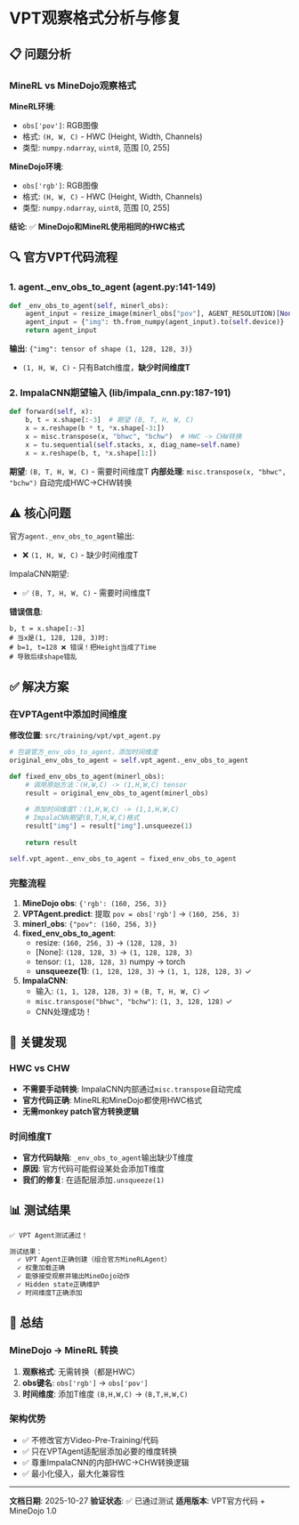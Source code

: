 # VPT观察格式分析与修复

## 📋 问题分析

### MineRL vs MineDojo观察格式

**MineRL环境**:
- `obs['pov']`: RGB图像
- 格式: `(H, W, C)` - HWC (Height, Width, Channels)
- 类型: `numpy.ndarray`, `uint8`, 范围 [0, 255]

**MineDojo环境**:
- `obs['rgb']`: RGB图像  
- 格式: `(H, W, C)` - HWC (Height, Width, Channels)
- 类型: `numpy.ndarray`, `uint8`, 范围 [0, 255]

**结论**: ✅ **MineDojo和MineRL使用相同的HWC格式**

## 🔍 官方VPT代码流程

### 1. agent._env_obs_to_agent (agent.py:141-149)

```python
def _env_obs_to_agent(self, minerl_obs):
    agent_input = resize_image(minerl_obs["pov"], AGENT_RESOLUTION)[None]
    agent_input = {"img": th.from_numpy(agent_input).to(self.device)}
    return agent_input
```

**输出**: `{"img": tensor of shape (1, 128, 128, 3)}`
- `(1, H, W, C)` - 只有Batch维度，**缺少时间维度T**

### 2. ImpalaCNN期望输入 (lib/impala_cnn.py:187-191)

```python
def forward(self, x):
    b, t = x.shape[:-3]  # 期望 (B, T, H, W, C)
    x = x.reshape(b * t, *x.shape[-3:])
    x = misc.transpose(x, "bhwc", "bchw")  # HWC -> CHW转换
    x = tu.sequential(self.stacks, x, diag_name=self.name)
    x = x.reshape(b, t, *x.shape[1:])
```

**期望**: `(B, T, H, W, C)` - 需要时间维度T
**内部处理**: `misc.transpose(x, "bhwc", "bchw")` 自动完成HWC->CHW转换

## ⚠️ 核心问题

官方`agent._env_obs_to_agent`输出:
- ❌ `(1, H, W, C)` - 缺少时间维度T

ImpalaCNN期望:
- ✅ `(B, T, H, W, C)` - 需要时间维度T

**错误信息**:
```
b, t = x.shape[:-3]
# 当x是(1, 128, 128, 3)时:
# b=1, t=128 ❌ 错误！把Height当成了Time
# 导致后续shape错乱
```

## ✅ 解决方案

### 在VPTAgent中添加时间维度

**修改位置**: `src/training/vpt/vpt_agent.py`

```python
# 包装官方_env_obs_to_agent，添加时间维度
original_env_obs_to_agent = self.vpt_agent._env_obs_to_agent

def fixed_env_obs_to_agent(minerl_obs):
    # 调用原始方法：(H,W,C) -> (1,H,W,C) tensor
    result = original_env_obs_to_agent(minerl_obs)
    
    # 添加时间维度T：(1,H,W,C) -> (1,1,H,W,C)
    # ImpalaCNN期望(B,T,H,W,C)格式
    result["img"] = result["img"].unsqueeze(1)
    
    return result

self.vpt_agent._env_obs_to_agent = fixed_env_obs_to_agent
```

### 完整流程

1. **MineDojo obs**: `{'rgb': (160, 256, 3)}`
2. **VPTAgent.predict**: 提取 `pov = obs['rgb']` -> `(160, 256, 3)`
3. **minerl_obs**: `{"pov": (160, 256, 3)}`
4. **fixed_env_obs_to_agent**:
   - resize: `(160, 256, 3)` -> `(128, 128, 3)`
   - [None]: `(128, 128, 3)` -> `(1, 128, 128, 3)`
   - tensor: `(1, 128, 128, 3)` numpy -> torch
   - **unsqueeze(1)**: `(1, 128, 128, 3)` -> `(1, 1, 128, 128, 3)` ✓
5. **ImpalaCNN**:
   - 输入: `(1, 1, 128, 128, 3)` = `(B, T, H, W, C)` ✓
   - `misc.transpose("bhwc", "bchw")`: `(1, 3, 128, 128)` ✓
   - CNN处理成功！

## 🎯 关键发现

### HWC vs CHW

- **不需要手动转换**: ImpalaCNN内部通过`misc.transpose`自动完成
- **官方代码正确**: MineRL和MineDojo都使用HWC格式
- **无需monkey patch官方转换逻辑**

### 时间维度T

- **官方代码缺陷**: `_env_obs_to_agent`输出缺少T维度
- **原因**: 官方代码可能假设某处会添加T维度
- **我们的修复**: 在适配层添加`.unsqueeze(1)`

## 📊 测试结果

```bash
✅ VPT Agent测试通过！

测试结果：
  ✓ VPT Agent正确创建（组合官方MineRLAgent）
  ✓ 权重加载正确
  ✓ 能够接受观察并输出MineDojo动作
  ✓ Hidden state正确维护
  ✓ 时间维度T正确添加
```

## 📝 总结

### MineDojo -> MineRL 转换

1. **观察格式**: 无需转换（都是HWC）
2. **obs键名**: `obs['rgb']` -> `obs['pov']`
3. **时间维度**: 添加T维度 `(B,H,W,C)` -> `(B,T,H,W,C)`

### 架构优势

- ✅ 不修改官方Video-Pre-Training/代码
- ✅ 只在VPTAgent适配层添加必要的维度转换
- ✅ 尊重ImpalaCNN的内部HWC->CHW转换逻辑
- ✅ 最小化侵入，最大化兼容性

---

**文档日期**: 2025-10-27
**验证状态**: ✅ 已通过测试
**适用版本**: VPT官方代码 + MineDojo 1.0
